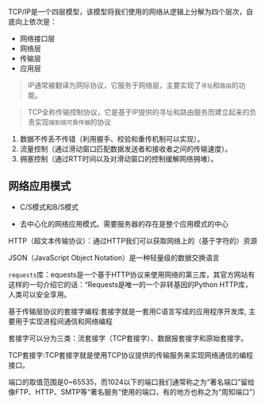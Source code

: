 

TCP/IP是一个四层模型，该模型将我们使用的网络从逻辑上分解为四个层次，自底向上依次是：

* 网络接口层
* 网络层
* 传输层
* 应用层

> IP通常被翻译为网际协议，它服务于网络层，主要实现了`寻址`和`路由`的功能。

> TCP全称传输控制协议，它是基于IP提供的寻址和路由服务而建立起来的负责实现`端到端可靠传输`的协议

1. 数据不传丢不传错（利用握手、校验和重传机制可以实现）。
2. 流量控制（通过滑动窗口匹配数据发送者和接收者之间的传输速度）。
3. 拥塞控制（通过RTT时间以及对滑动窗口的控制缓解网络拥堵）。

## 网络应用模式

* C/S模式和B/S模式

* 去中心化的网络应用模式。需要服务器的存在是整个应用模式的中心

HTTP（超文本传输协议）：通过HTTP我们可以获取网络上的（基于字符的）资源

JSON（JavaScript Object Notation）是一种轻量级的数据交换语言


`requests`库：equests是一个基于HTTP协议来使用网络的第三库，其官方网站有这样的一句介绍它的话：“Requests是唯一的一个非转基因的Python HTTP库，人类可以安全享用。

基于传输层协议的套接字编程:套接字就是一套用C语言写成的应用程序开发库, 主要用于实现进程间通信和网络编程

套接字可以分为三类：流套接字（TCP套接字）、数据报套接字和原始套接字。

TCP套接字:TCP套接字就是使用TCP协议提供的传输服务来实现网络通信的编程接口。

端口的取值范围是0~65535，而1024以下的端口我们通常称之为“著名端口”留给像FTP、HTTP、SMTP等“著名服务”使用的端口，有的地方也称之为“周知端口”）

